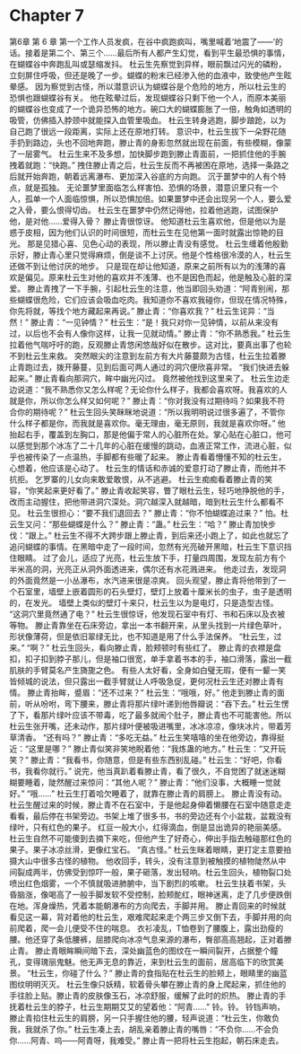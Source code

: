 # Chapter 7

第6章 第 6 章
第一个工作人员发疯，在谷中疯跑疯叫，嘴里喊着‘地震了——’的话。接着是第二个、第三个……最后所有人都产生幻觉，看到平生最恐惧的事情，在蝴蝶谷中奔跑乱叫或瑟缩发抖。
杜云生先察觉到异样，眼前飘过闪光的磷粉，立刻屏住呼吸，但还是晚了一步。蝴蝶的粉末已经渗入他的血液中，致使他产生眩晕感。
因为察觉到古怪，所以潜意识认为蝴蝶谷是个危险的地方，所以杜云生的恐惧也跟蝴蝶谷有关。
他在眩晕过后，发现蝴蝶谷只剩下他一个人，而原本美丽的蝴蝶谷也变成了一个诡异恐怖的地方。碗口大的蝴蝶膨胀了一倍，触角如透明的吸管，仿佛插入脖颈中就能探入血管里吸血。
杜云生转身逃跑，脚步踉跄，以为自己跑了很远一段距离，实际上还在原地打转。
意识中，杜云生拔下一朵野花随手扔到路边，头也不回地奔跑，滕止青的身影忽然就出现在前面，有些模糊，像蒙了一层雾气。
杜云生来不及多想，加快脚步跑到滕止青面前，一把抓住他的手腕拽着就跑：“快跑。”
拽住滕止青之后，杜云生反而不再被困在原地，选择一条路之后就开始奔跑，朝着远离瀑布、更加深入谷底的方向跑。
沉于噩梦中的人有个特点，就是孤独。
无论噩梦里面临怎么样害怕、恐惧的场景，潜意识里只有一个人，孤单一个人面临惊惧，所以恐惧加倍。如果噩梦中还会出现另一个人，要么爱之入骨，要么恨得切齿。
杜云生在噩梦中仍然记得他，拉着他逃跑，试图保护他，是对他……爱得入骨？
滕止青很惊讶。
他知道杜云生喜欢他，但是他以为是惑于皮相，因为他们认识的时间很短，而杜云生在见他第一面时就露出惊艳的目光。
那是见猎心喜、见色心动的表现，所以滕止青没有感觉。
杜云生缠着他殷勤示好，滕止青心里只觉得麻烦，倒是谈不上讨厌。他是个性格很冷漠的人，杜云生还做不到让他讨厌的地步。
只是现在却让他知道，原来之前所有以为的浅薄的喜欢是偏见。原来杜云生对他的喜欢并不浅薄、也不是因色而起，他是触及心脏的深爱。
滕止青拽了一下手腕，引起杜云生的注意，他当即回头劝道：“阿青别闹，那些蝴蝶很危险，它们应该会吸血吃肉。我知道你不喜欢我碰你，但现在情况特殊，你先将就，等找个地方藏起来再说。”
滕止青：“你喜欢我？”
杜云生诧异：“当然！”
滕止青：“一见钟情？”
杜云生：“是！我只对你一见钟情，以前从来没有过，以后也不会有人像你这样，让我一见就动情。”
滕止青：“你不熟悉我。”
杜云生拉着他气喘吁吁的跑，反观滕止青悠闲悠哉好似在散步。这对比，要真出事了也轮不到杜云生来救。
突然眼尖的注意到左前方有大片藤蔓颇为古怪，杜云生拉着滕止青跑过去，拨开藤蔓，见到后面可两人通过的洞穴便欣喜非常。
“我们快进去躲起来。”
滕止青看向那洞穴，眸中幽光闪过。
竟然被他找到这里来了。
杜云生边走边说道：“我不熟悉你又怎么样呢？无论你什么样子，我都会喜欢呀。我喜欢的人就是你，所以你怎么样又如何呢？”
滕止青：“你对我没有过期待吗？如果我不符合你的期待呢？”
杜云生回头笑眯眯地说道：“所以我明明说过很多遍了，不管你什么样子都是你，而我就是喜欢你。毫无理由，毫无原则，我就是喜欢你呀。”
他抬起右手，覆盖到左胸口，那是他偏于常人的心脏所在处。掌心贴在心脏口，他可以感觉到那个冰冻了二十几年的心脏在缓慢的跳动，血液正常工作，流进心脏，似乎也被传染了一点温热，手脚都有些暖了起来。
滕止青看着懵懂不知的杜云生，心想着，他应该是心动了。
杜云生的情话和赤诚的爱意打动了滕止青，而他并不抗拒。
乞罗寨的儿女向来敢爱敢恨，从不逃避。
杜云生痴痴看着滕止青的笑容，“你笑起来更好看了。”
滕止青收起笑容，瞥了眼杜云生，轻巧地挣脱他的手，改而主动握住，把他带进洞穴深处。洞穴越深入就越暗，暗到杜云生什么都看不见。
杜云生很担心：“要不我们退回去？”
滕止青：“你不怕蝴蝶追过来？”
怕。杜云生又问：“那些蝴蝶是什么？”
滕止青：“蛊。”
杜云生：“哈？”
滕止青加快步伐：“跟上。”
杜云生不得不大跨步跟上滕止青，到后来还小跑上了，如此也就忘了追问蝴蝶的事情。在黑暗中走了一段时间，忽然有光亮破开黑暗，杜云生下意识挡住眼睛。
过了会儿，适应了光亮，杜云生放下手，打量四周围，发现左前方有个半米高的洞，光亮正从洞外面透进来，偶尔还有水花溅进来。
他走过去，发现洞的外面竟然是一小丛瀑布，水汽进来很是凉爽。
回头观望，滕止青将他带到了一个石室里，墙壁上嵌着圆形的石头壁灯，壁灯上放着十厘米长的虫子，虫子是透明的，在发光。
墙壁上类似的壁灯十来只，杜云生以为是电灯，只是造型古怪。
“这洞穴里竟然通了电？”
杜云生很惊讶，他发现石室中有灯、书和石床以及衣被等物。
滕止青靠坐在石床旁边，拿出一本书翻开来，从里头找到一片绿色草叶，形状像薄荷，但是依旧翠绿无比，也不知道是用了什么手法保养。
“杜云生，过来。”
“啊？”
杜云生回头，看向滕止青，脸颊顿时有些红了。
滕止青的衣襟是盘扣，扣子扣到脖子那儿，但是袖口很宽，单手拿着书本的手，袖口滑落，露出一截肌肤的手臂莫名产生旖旎之色。
有些人太好看，全身如白璧无瑕，便有一颦一笑皆倾城的说法，但只露出一截手臂就让人呼吸急促，更何况杜云生还对滕止青有情。
滕止青抬眸，蹙眉：“还不过来？”
杜云生：“哦哦，好。”
他走到滕止青的面前，听从吩咐，弯下腰来，滕止青将那片绿叶递到他唇瓣说：“吞下去。”
杜云生愣了下，看那片绿叶应该不带毒，吃了最多就闹个肚子，滕止青也不可能害他。所以杜云生张开嘴，还未动作，那片绿叶便被吸进嘴里，冰冰凉凉，像块冰片，带着芳草清香。
“还有吗？”
滕止青：“多吃无益。”
杜云生笑嘻嘻的坐在他旁边，靠得挺近：“这里是哪？”
滕止青似笑非笑地睨着他：“我炼蛊的地方。”
杜云生：“又开玩笑？”
滕止青：“我看书，你随意，但是有些东西别乱碰。”
杜云生：“好吧，你看书，我看你就行。”
说完，他当真趴着看滕止青，看了很久，不自觉困了就迷迷糊糊要睡着，陡然醒过来惊问：“其他人呢？”
滕止青：“他们没事，大概睡一觉就好。”
“哦……”
杜云生打着哈欠睡着了，就靠在滕止青的肩膀上。
滕止青没有动。
杜云生醒过来的时候，滕止青不在石室中，于是他起身伸着懒腰在石室中随意走走看看，最后停在书架旁边。书架上堆了很多书，书的旁边还有个小盆栽，盆栽没有绿叶，只有红色的果子。
红豆一般大小，红得滴血，倒是显出诡异的艳丽美感。
杜云生自然不可能傻到去摘下来吃，但他产生了好奇心，伸出手指去触碰那红色的果子。果子冰凉丝滑，更像红宝石。
“真古怪。”
杜云生眯着眼睛，更打定主意要拍摄大山中很多古怪的植物。
他收回手，转头，没有注意到被触摸的植物陡然从中间裂成两半，仿佛受到惊吓一般，果子砸落，发出轻响。杜云生回头，植物裂口处喷出红色烟雾，一个不慎就吸进肺腑中，当下剧烈的咳嗽。
杜云生扶着书架，头昏脑涨，像喝高了一般手脚发软不受控制，脸颊酡红，眼神迷离，走了几步便跌倒在地。浑身燥热，凭着本能朝瀑布的方向爬去，手脚并用。
滕止青回来的时候就看见这一幕，背对着他的杜云生，艰难爬起来走个两三步又倒下去，手脚并用的向前爬着，爬一会儿便受不住的喘息。
衣衫凌乱，T恤卷到了腰腹上，露出劲瘦的腰。他还穿了条低腰裤，屈膝爬向冰凉气息来源的瀑布，臀部高高翘起，正对着滕止青。
滕止青眼眸瞬间暗下去，深处幽蓝色的图纹在一瞬间裂开，占据整个瞳孔，变得瑰丽鬼魅。他无声无息的靠近，来到杜云生的面前，居高临下的欣赏美景。
“杜云生，你碰了什么？”
滕止青的食指贴在杜云生的脸颊上，眼睛里的幽蓝图纹明明灭灭。
杜云生像只妖精，软着骨头攀在滕止青的身上爬起来，抓住他的手往脸上贴。滕止青的皮肤像玉石，冰凉舒服，缓解了此时的炽热。
滕止青的手抚着杜云生的脖子，杜云生期期艾艾的望着他：“阿青……”
铃。铃。
铃铛声响，滕止青掐住杜云生的肩膀，另一只手握住他的腰，轻声说道：“杜云生，你敢负我，我就杀了你。”
杜云生凑上去，胡乱亲着滕止青的嘴唇：“不负你……不会负你……阿青、呜——阿青呀，我难受。”
滕止青一把将杜云生抱起，朝石床走去。
